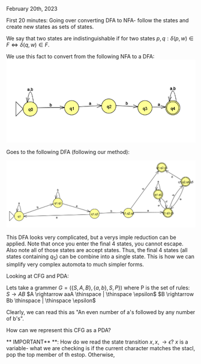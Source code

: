 February 20th, 2023

First 20 minutes: Going over converting DFA to NFA- follow the states and create new states as sets of states.

We say that two states are indistinguishable if for two states $p, q: \delta(p, w) \in F \iff \delta(q, w) \in F$. 

We use this fact to convert from the following NFA to a DFA:
![nfa](images/nfa.png)

Goes to the following DFA (following our method):

![dfa](images/dfa.png)

This DFA looks very complicated, but a verys imple reduction can be applied. Note that once you enter the final 4 states, you cannot escape. Also note all of those states are accept states. Thus, the final 4 states (all states containing $q_5$) can be combine into a single state. This is how we can simplify very complex automota to much simpler forms.

Looking at CFG and PDA:

Lets take a grammer $G = \left ( \{S, A, B\}, \{a, b\}, S, P\} \right)$ where P is the set of rules:
$S \rightarrow AB$
$A \rightarrow aaA \thinspace | \thinspace \epsilon$
$B \rightarrow Bb \thinspace | \thinspace \epsilon$

Clearly, we can read this as "An even number of a's followed by any number of b's".

How can we represent this CFG as a PDA?

** IMPORTANT** **: How do we read the state transition $x, x, \rightarrow \epsilon$? $x$ is a variable- what we are checking is if the current character matches the stacl, pop the top member of th estop. Otherwise, 